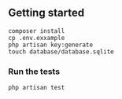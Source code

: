 ## Getting started

```
composer install
cp .env.exxample
php artisan key:generate
touch database/database.sqlite
```

### Run the tests

```
php artisan test
```
